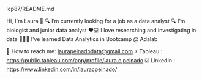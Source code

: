 lcp87/README.md

Hi, I´m Laura 👋
🔍 I’m currently looking for a job as a data analyst
🔍 I’m biologist and junior data analyst 
❤️💻 I love researching and investigating in data
👩🏽‍🎓 I’ve learned Data Analytics in Bootcamp @ Adalab

💌 How to reach me: laurapeinadodata@gmail.com
⚡ Tableau : https://public.tableau.com/app/profile/laura.c.peinado
☑️ LinkedIn : https://www.linkedin.com/in/lauracpeinado/
